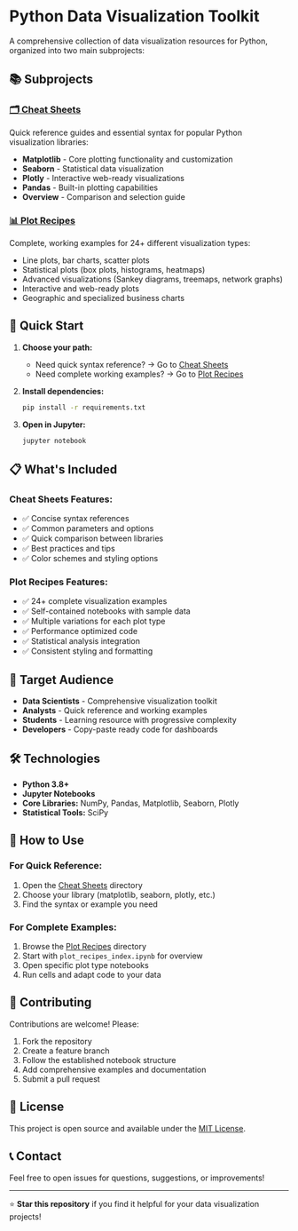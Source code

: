 # Python Data Visualization Toolkit

A comprehensive collection of data visualization resources for Python, organized into two main subprojects:

## 📚 Subprojects

### [🗂️ Cheat Sheets](./cheat-sheets/)
Quick reference guides and essential syntax for popular Python visualization libraries:
- **Matplotlib** - Core plotting functionality and customization
- **Seaborn** - Statistical data visualization 
- **Plotly** - Interactive web-ready visualizations
- **Pandas** - Built-in plotting capabilities
- **Overview** - Comparison and selection guide

### [📊 Plot Recipes](./plot-recipes/)
Complete, working examples for 24+ different visualization types:
- Line plots, bar charts, scatter plots
- Statistical plots (box plots, histograms, heatmaps)
- Advanced visualizations (Sankey diagrams, treemaps, network graphs)
- Interactive and web-ready plots
- Geographic and specialized business charts

## 🚀 Quick Start

1. **Choose your path:**
   - Need quick syntax reference? → Go to [Cheat Sheets](./cheat-sheets/)
   - Need complete working examples? → Go to [Plot Recipes](./plot-recipes/)

2. **Install dependencies:**
   ```bash
   pip install -r requirements.txt
   ```

3. **Open in Jupyter:**
   ```bash
   jupyter notebook
   ```

## 📋 What's Included

### Cheat Sheets Features:
- ✅ Concise syntax references
- ✅ Common parameters and options
- ✅ Quick comparison between libraries
- ✅ Best practices and tips
- ✅ Color schemes and styling options

### Plot Recipes Features:
- ✅ 24+ complete visualization examples
- ✅ Self-contained notebooks with sample data
- ✅ Multiple variations for each plot type
- ✅ Performance optimized code
- ✅ Statistical analysis integration
- ✅ Consistent styling and formatting

## 🎯 Target Audience

- **Data Scientists** - Comprehensive visualization toolkit
- **Analysts** - Quick reference and working examples  
- **Students** - Learning resource with progressive complexity
- **Developers** - Copy-paste ready code for dashboards

## 🛠️ Technologies

- **Python 3.8+**
- **Jupyter Notebooks**
- **Core Libraries:** NumPy, Pandas, Matplotlib, Seaborn, Plotly
- **Statistical Tools:** SciPy

## 📖 How to Use

### For Quick Reference:
1. Open the [Cheat Sheets](./cheat-sheets/) directory
2. Choose your library (matplotlib, seaborn, plotly, etc.)
3. Find the syntax or example you need

### For Complete Examples:
1. Browse the [Plot Recipes](./plot-recipes/) directory
2. Start with `plot_recipes_index.ipynb` for overview
3. Open specific plot type notebooks
4. Run cells and adapt code to your data

## 🤝 Contributing

Contributions are welcome! Please:
1. Fork the repository
2. Create a feature branch
3. Follow the established notebook structure
4. Add comprehensive examples and documentation
5. Submit a pull request

## 📄 License

This project is open source and available under the [MIT License](LICENSE).

## 📞 Contact

Feel free to open issues for questions, suggestions, or improvements!

---

⭐ **Star this repository** if you find it helpful for your data visualization projects!
